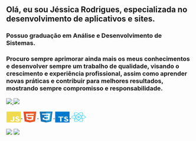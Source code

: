 ## Olá, eu sou Jéssica Rodrigues, especializada no desenvolvimento de aplicativos e sites.
### Possuo graduação em Análise e Desenvolvimento de Sistemas. 
### Procuro sempre aprimorar ainda mais os meus conhecimentos e desenvolver sempre um trabalho de qualidade, visando o crescimento e experiência profissional, assim como aprender novas práticas e contribuir para melhores resultados, mostrando sempre compromisso e responsabilidade.
 

<div align="justify">
  <a href="https://github.com/rodsjessica">
  <img height="150" src="https://github-readme-stats.vercel.app/api?username=rodsjessica&show_icons=false&theme=dark&include_all_commits=true&count_private=true"/>
  <img height="150" src="https://github-readme-stats.vercel.app/api/top-langs/?username=rodsjessica&layout=compact&langs_count=7&theme=dark"/>
</div>
<div style="display: inline_block"><br>
  <img align="center" alt="Jeh-Js" height="30" width="40" src="https://raw.githubusercontent.com/devicons/devicon/master/icons/javascript/javascript-plain.svg">
  <img align="center" alt="Jeh-HTML" height="30" width="40" src="https://raw.githubusercontent.com/devicons/devicon/master/icons/html5/html5-original.svg">
  <img align="center" alt="Jeh-CSS" height="30" width="40" src="https://raw.githubusercontent.com/devicons/devicon/master/icons/css3/css3-original.svg">
  <img align="center" alt="Jeh-Ts" height="30" width="40" src="https://raw.githubusercontent.com/devicons/devicon/master/icons/typescript/typescript-plain.svg">
  <img align="center" alt="Jeh-React" height="30" width="40" src="https://raw.githubusercontent.com/devicons/devicon/master/icons/react/react-original.svg">
 </div>
  
<div><br>
  <a href = "mailto:jessirodrigues0501@gmail.com"><img src="https://img.shields.io/badge/Gmail-D14836?style=for-the-badge&logo=gmail&logoColor=white" target="_blank"></a>
  <a href="https://www.linkedin.com/in/jessica-rods/" target="_blank"><img src="https://img.shields.io/badge/-LinkedIn-%230077B5?style=for-the-badge&logo=linkedin&logoColor=white" target="_blank"></a> 
 
</div>

